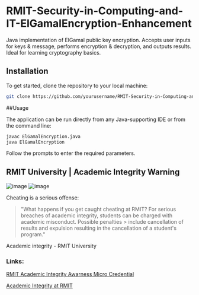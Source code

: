 # RMIT-Security-in-Computing-and-IT-ElGamalEncryption-Enhancement

Java implementation of ElGamal public key encryption. Accepts user inputs for keys & message, performs encryption & decryption, and outputs results. Ideal for learning cryptography basics.

## Installation

To get started, clone the repository to your local machine:

```bash
git clone https://github.com/yourusername/RMIT-Security-in-Computing-and-IT-ElGamalEncryption-Enhancement.git
```

##Usage

The application can be run directly from any Java-supporting IDE or from the command line:

```bash
javac ElGamalEncryption.java
java ElGamalEncryption
```
Follow the prompts to enter the required parameters.

## RMIT University | Academic Integrity Warning


![image](https://user-images.githubusercontent.com/79836947/160737604-273c62fd-1503-4ce6-a292-a351665cc2e1.png#gh-dark-mode-only)
![image](https://user-images.githubusercontent.com/79836947/160738358-eaa88731-2a44-4004-ab9a-3d83a2268742.png#gh-light-mode-only)

Cheating is a serious offense:

> "What happens if you get caught cheating at RMIT? For serious breaches of academic integrity, students can be charged with academic misconduct. Possible penalties > include cancellation of results and expulsion resulting in the cancellation of a student's program."

Academic integrity - RMIT University

### Links:

 [RMIT Academic Integrity Awarness Micro Credential](https://www.rmit.edu.au/study-with-us/levels-of-study/short-courses/academic-integrity-awareness)
 
 [Academic Integrity at RMIT](https://www.rmit.edu.au/students/my-course/assessment-results/academic-integrity)

